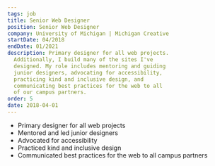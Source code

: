```yaml
---
tags: job
title: Senior Web Designer
position: Senior Web Designer
company: University of Michigan | Michigan Creative
startDate: 04/2018
endDate: 01/2021
description: Primary designer for all web projects.
  Additionally, I build many of the sites I've
  designed. My role includes mentoring and guiding
  junior designers, advocating for accessibility,
  practicing kind and inclusive design, and
  communicating best practices for the web to all
  of our campus partners.
order: 5
date: 2018-04-01
---
```

- Primary designer for all web projects
- Mentored and led junior designers
- Advocated for accessibility
- Practiced kind and inclusive design
- Communicated best practices for the web to all campus partners

